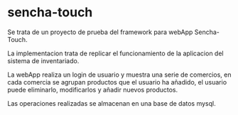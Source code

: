 sencha-touch
============

Se trata de un proyecto de prueba del framework para webApp Sencha-Touch.

La implementacion trata de replicar el funcionamiento de la aplicacion del sistema de inventariado.

La webApp realiza un login de usuario y muestra una serie de comercios, en cada comercia se agrupan productos que el 
usuario ha añadido, el usuario puede eliminarlo, modificarlos y añadir nuevos productos.

Las operaciones realizadas se almacenan en una base de datos mysql.
